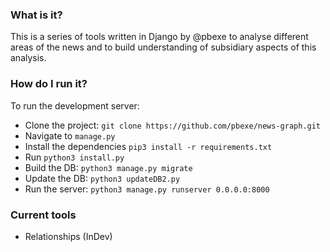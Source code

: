 ### What is it?

This is a series of tools written in Django by @pbexe to analyse different areas of the news and to build understanding of subsidiary aspects of this analysis.

### How do I run it?

To run the development server:
- Clone the project: `git clone https://github.com/pbexe/news-graph.git`
- Navigate to `manage.py`
- Install the dependencies `pip3 install -r requirements.txt`
- Run `python3 install.py`
- Build the DB: `python3 manage.py migrate`
- Update the DB: `python3 updateDB2.py`
- Run the server: `python3 manage.py runserver 0.0.0.0:8000`

### Current tools

- Relationships (InDev)

